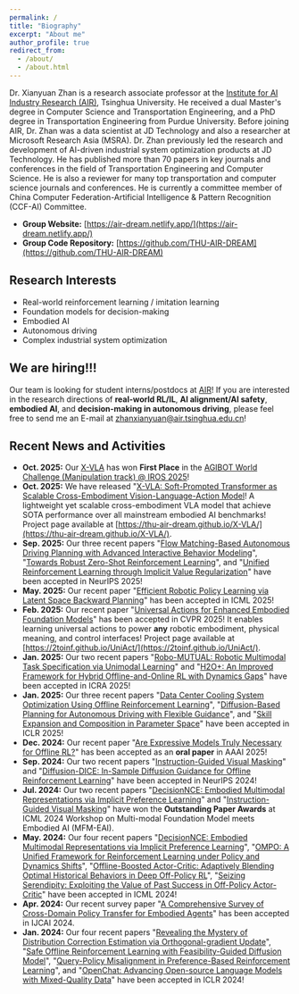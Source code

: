 ```yaml
---
permalink: /
title: "Biography"
excerpt: "About me"
author_profile: true
redirect_from: 
  - /about/
  - /about.html
---
```


Dr. Xianyuan Zhan is a research associate professor at the [Institute for AI Industry Research (AIR)](https://air.tsinghua.edu.cn), Tsinghua University. He received a dual Master's degree in Computer Science and Transportation Engineering, and a PhD degree in Transportation Engineering from Purdue University. Before joining AIR, Dr. Zhan was a data scientist at JD Technology and also a researcher at Microsoft Research Asia (MSRA). Dr. Zhan previously led the research and development of AI-driven industrial system optimization products at JD Technology. He has published more than 70 papers in key journals and conferences in the field of Transportation Engineering and Computer Science. He is also a reviewer for many top transportation and computer science journals and conferences. He is currently a committee member of China Computer Federation-Artificial Intelligence & Pattern Recognition (CCF-AI) Committee. 

* <b>Group Website:</b> [https://air-dream.netlify.app/](https://air-dream.netlify.app/)
* <b>Group Code Repository:</b> [https://github.com/THU-AIR-DREAM](https://github.com/THU-AIR-DREAM)

Research Interests
---
* Real-world reinforcement learning / imitation learning
* Foundation models for decision-making
* Embodied AI
* Autonomous driving
* Complex industrial system optimization

We are hiring!!!
---
Our team is looking for student interns/postdocs at [AIR](https://air.tsinghua.edu.cn)! If you are interested in the research directions of **real-world RL/IL**, **AI alignment/AI safety**, **embodied AI**, and **decision-making in autonomous driving**, please feel free to send me an E-mail at [zhanxianyuan@air.tsinghua.edu.cn](mailto:zhanxianyuan@air.tsinghua.edu.cn)!


Recent News and Activities
---
* <b>Oct. 2025:</b> Our [X-VLA](http://zhanxianyuan.xyz/publication/2025-XVLA) has won <b>First Place</b> in the [AGIBOT World Challenge (Manipulation track) @ IROS 2025](https://agibot-world.com/challenge)!
* <b>Oct. 2025:</b> We have released "[X-VLA: Soft-Prompted Transformer as Scalable Cross-Embodiment Vision-Language-Action Model](http://zhanxianyuan.xyz/publication/2025-XVLA)! A lightweight yet scalable cross-embodiment VLA model that achieve SOTA performance over all mainstream embodied AI benchmarks! Project page available at [https://thu-air-dream.github.io/X-VLA/](https://thu-air-dream.github.io/X-VLA/).
* <b>Sep. 2025:</b> Our three recent papers "[Flow Matching-Based Autonomous Driving Planning with Advanced Interactive Behavior Modeling](http://zhanxianyuan.xyz/publication/2025-FlowPlanner)", "[Towards Robust Zero-Shot Reinforcement Learning](http://zhanxianyuan.xyz/publication/2025-BREEZE)", and "[Unified Reinforcement Learning through Implicit Value Regularization](http://zhanxianyuan.xyz/publication/2025-UniIVR)" have been accepted in NeurIPS 2025!
* <b>May. 2025:</b> Our recent paper "[Efficient Robotic Policy Learning via Latent Space Backward Planning](http://zhanxianyuan.xyz/publication/2025-LBP)" has been accepted in ICML 2025!
* <b>Feb. 2025:</b> Our recent paper "[Universal Actions for Enhanced Embodied Foundation Models](http://zhanxianyuan.xyz/publication/2025-uniAct)" has been accepted in CVPR 2025! It enables learning universal actions to power **any** robotic embodiment, physical meaning, and control interfaces! Project page available at [https://2toinf.github.io/UniAct/](https://2toinf.github.io/UniAct/).
* <b>Jan. 2025:</b> Our two recent papers "[Robo-MUTUAL: Robotic Multimodal Task Specification via Unimodal Learning](http://zhanxianyuan.xyz/publication/2025-RoboMutual)" and "[H2O+: An Improved Framework for Hybrid Offline-and-Online RL with Dynamics Gaps](http://zhanxianyuan.xyz/publication/2025-H2O+)" have been accepted in ICRA 2025!
* <b>Jan. 2025:</b> Our three recent papers "[Data Center Cooling System Optimization Using Offline Reinforcement Learning](http://zhanxianyuan.xyz/publication/2025-DC_opt)", "[Diffusion-Based Planning for Autonomous Driving with Flexible Guidance](http://zhanxianyuan.xyz/publication/2025-Diff_planner)", and "[Skill Expansion and Composition in Parameter Space](http://zhanxianyuan.xyz/publication/2025-PSEC)" have been accepted in ICLR 2025!
* <b>Dec. 2024:</b> Our recent paper "[Are Expressive Models Truly Necessary for Offline RL?](http://zhanxianyuan.xyz/publication/2025-RSP)" has been accepted as an **oral paper** in AAAI 2025!
* <b>Sep. 2024:</b> Our two recent papers "[Instruction-Guided Visual Masking](http://zhanxianyuan.xyz/publication/2024-IVM)" and "[Diffusion-DICE: In-Sample Diffusion Guidance for Offline Reinforcement Learning](http://zhanxianyuan.xyz/publication/2024-DiffDice)" have been accepted in NeurIPS 2024!
* <b>Jul. 2024:</b> Our two recent papers "[DecisionNCE: Embodied Multimodal Representations via Implicit Preference Learning](http://zhanxianyuan.xyz/publication/2024-decisionNCE)" and "[Instruction-Guided Visual Masking](http://zhanxianyuan.xyz/publication/2024-IVM)" have won the <b>Outstanding Paper Awards</b> at ICML 2024 Workshop on Multi-modal Foundation Model meets Embodied AI (MFM-EAI).
* <b>May. 2024:</b> Our four recent papers "[DecisionNCE: Embodied Multimodal Representations via Implicit Preference Learning](http://zhanxianyuan.xyz/publication/2024-decisionNCE)", "[OMPO: A Unified Framework for Reinforcement Learning under Policy and Dynamics Shifts](http://zhanxianyuan.xyz/publication/2024-OMPO)", "[Offline-Boosted Actor-Critic: Adaptively Blending Optimal Historical Behaviors in Deep Off-Policy RL](http://zhanxianyuan.xyz/publication/2024-OBAC)", "[Seizing Serendipity: Exploiting the Value of Past Success in Off-Policy Actor-Critic](http://zhanxianyuan.xyz/publication/2024-BEE)" have been accepted in ICML 2024!
* <b>Apr. 2024:</b> Our recent survey paper "[A Comprehensive Survey of Cross-Domain Policy Transfer for Embodied Agents](http://zhanxianyuan.xyz/publication/2024-cross_domain)" has been accepted in IJCAI 2024.
* <b>Jan. 2024:</b> Our four recent papers "[Revealing the Mystery of Distribution Correction Estimation via Orthogonal-gradient Update](http://zhanxianyuan.xyz/publication/2024-ODICE)", "[Safe Offline Reinforcement Learning with Feasibility-Guided Diffusion Model](http://zhanxianyuan.xyz/publication/2024-FISOR)", "[Query-Policy Misalignment in Preference-Based Reinforcement Learning](http://zhanxianyuan.xyz/publication/2024-QPA)", and "[OpenChat: Advancing Open-source Language Models with Mixed-Quality Data](http://zhanxianyuan.xyz/publication/2024-OpenChat)" have been accepted in ICLR 2024!